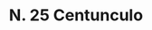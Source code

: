 ---
title: "N. 25 Centunculo"
permalink: "/edition/plant025/"
plant-name: "N. 25"
plant-number: "025"
plant-xml: "/assets/xml/plant025.xml"
plant-img1: "/assets/img/plant025_verso.jpg"
plant-img2: "/assets/img/plant025.jpg"
plant-title: "N. 25 Centunculo"
plant-wfo-link: ""
plant-kew-link: ""
plant-taxon-content: "Polygonum Convolvulus L."
layout: single-xml
---